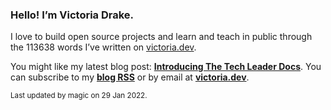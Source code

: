 ### Hello! I’m Victoria Drake.

I love to build open source projects and learn and teach in public through the 113638 words I’ve written on [victoria.dev](https://victoria.dev).

You might like my latest blog post: **[Introducing The Tech Leader Docs](https://victoria.dev/blog/introducing-the-tech-leader-docs/)**. You can subscribe to my [**blog RSS**](https://victoria.dev/index.xml) or by email at [**victoria.dev**](https://victoria.dev).

<sub>Last updated by magic on 29 Jan 2022.</sub>
